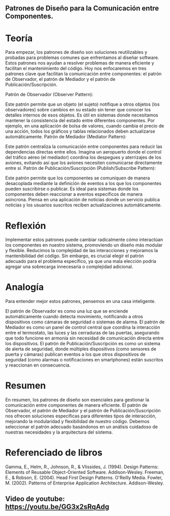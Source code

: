 ## Patrones de Diseño para la Comunicación entre Componentes.

# Teoría
Para empezar, los patrones de diseño son soluciones reutilizables y probadas para problemas comunes que enfrentamos al diseñar software. Estos patrones nos ayudan a resolver problemas de manera eficiente y facilitan el mantenimiento del código. Hoy nos enfocaremos en tres patrones clave que facilitan la comunicación entre componentes: el patrón de Observador, el patrón de Mediador y el patrón de Publicación/Suscripción.

Patrón de Observador (Observer Pattern):

Este patrón permite que un objeto (el sujeto) notifique a otros objetos (los observadores) sobre cambios en su estado sin tener que conocer los detalles internos de esos objetos.
Es útil en sistemas donde necesitamos mantener la consistencia del estado entre diferentes componentes. Por ejemplo, en una aplicación de bolsa de valores, cuando cambia el precio de una acción, todos los gráficos y tablas relacionados deben actualizarse automáticamente.
Patrón de Mediador (Mediator Pattern):

Este patrón centraliza la comunicación entre componentes para reducir las dependencias directas entre ellos.
Imagina un aeropuerto donde el control del tráfico aéreo (el mediador) coordina los despegues y aterrizajes de los aviones, evitando así que los aviones necesiten comunicarse directamente entre sí.
Patrón de Publicación/Suscripción (Publish/Subscribe Pattern):

Este patrón permite que los componentes se comuniquen de manera desacoplada mediante la definición de eventos a los que los componentes pueden suscribirse o publicar.
Es ideal para sistemas donde los componentes deben reaccionar a eventos específicos de manera asíncrona. Piensa en una aplicación de noticias donde un servicio publica noticias y los usuarios suscritos reciben actualizaciones automáticamente.
# Reflexión
Implementar estos patrones puede cambiar radicalmente cómo interactúan los componentes en nuestro sistema, promoviendo un diseño más modular y flexible. Reducimos la complejidad de las interacciones y mejoramos la mantenibilidad del código. Sin embargo, es crucial elegir el patrón adecuado para el problema específico, ya que una mala elección podría agregar una sobrecarga innecesaria o complejidad adicional.

# Analogía
Para entender mejor estos patrones, pensemos en una casa inteligente.

El patrón de Observador es como una luz que se enciende automáticamente cuando detecta movimiento, notificando a otros dispositivos como cámaras de seguridad o sistemas de alarma.
El patrón de Mediador es como un panel de control central que coordina la interacción entre el termostato, las luces y las cerraduras de las puertas, asegurando que todo funcione en armonía sin necesidad de comunicación directa entre los dispositivos.
El patrón de Publicación/Suscripción es como un sistema de alerta de seguridad, donde múltiples dispositivos (como sensores de puerta y cámaras) publican eventos a los que otros dispositivos de seguridad (como alarmas o notificaciones en smartphones) están suscritos y reaccionan en consecuencia.
# Resumen
En resumen, los patrones de diseño son esenciales para gestionar la comunicación entre componentes de manera eficiente. El patrón de Observador, el patrón de Mediador y el patrón de Publicación/Suscripción nos ofrecen soluciones específicas para diferentes tipos de interacción, mejorando la modularidad y flexibilidad de nuestro código. Debemos seleccionar el patrón adecuado basándonos en un análisis cuidadoso de nuestras necesidades y la arquitectura del sistema.

# Referenciado de libros
Gamma, E., Helm, R., Johnson, R., & Vlissides, J. (1994). Design Patterns: Elements of Reusable Object-Oriented Software. Addison-Wesley.
Freeman, E., & Robson, E. (2004). Head First Design Patterns. O'Reilly Media.
Fowler, M. (2002). Patterns of Enterprise Application Architecture. Addison-Wesley.

## Video de youtube: https://youtu.be/GG3x2sRqAdg